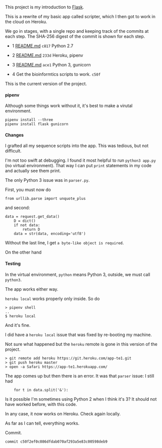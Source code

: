 This project is my introduction to [Flask](http://flask.pocoo.org).  

This is a rewrite of my basic app called scripter, which I then got to work in the cloud on Heroku.  

We go in stages, with a single repo and keeping track of the commits at each step.  The SHA-256 digest of the commit is shown for each step.

- 1  [README.md](md/README1.md) ``c817``
Python 2.7

- 2 [README.md](md/README2.md) ``233d`` 
Heroku, pipenv

- 3 [README.md](md/README3.md) ``ace1`` Python 3, gunicorn

- 4 Get the bioinformtics scripts to work.  ``c50f``

This is the current version of the project.

#### pipenv

Although some things work without it, it's best to make a virutal environment.

```
pipenv install --three
pipenv install flask gunicorn
```

#### Changes


I grafted all my sequence scripts into the app.  This was tedious, but not difficult.

I'm not too swift at debugging.  I found it most helpful to run ``python3 app.py`` (no virtual environment).  That way I can put ``print`` statements in my code and actually see them print.

The only Python 3 issue was in ``parser.py``.  

First, you must now do 

```
from urllib.parse import unquote_plus
```

and second:

```
data = request.get_data()
    D = dict()
    if not data:
        return D
    data = str(data, encoding='utf8')
```

Without the last line, I get ``a byte-like object is required``.

On the other hand

#### Testing

In the virtual environment, ``python`` means Python 3, outside, we must call ``python3``.

The app works either way.

``heroku local`` works properly only inside.  So do

```
> pipenv shell 
..
$ heroku local
```

And it's fine.

I did have a ``heroku local`` issue that was fixed by re-booting my machine.

Not sure what happened but the ``heroku`` remote is gone in this version of the project.

```
> git remote add heroku https://git.heroku.com/app-te1.git
> git push heroku master
> open -a Safari https://app-te1.herokuapp.com/
```

The app comes up but then there is an error.  It was that ``parser`` issue:  I still had

```
    for t in data.split('&'):
```

Is it possible I'm sometimes using Python 2 when I think it's 3?  It should not have worked before, with this code.

In any case, it now works on Heroku.  Check again locally.

As far as I can tell, everything works.

Commit.

```
commit c50f2ef0c086dfdab070af293a5e83c00598deb9
```

